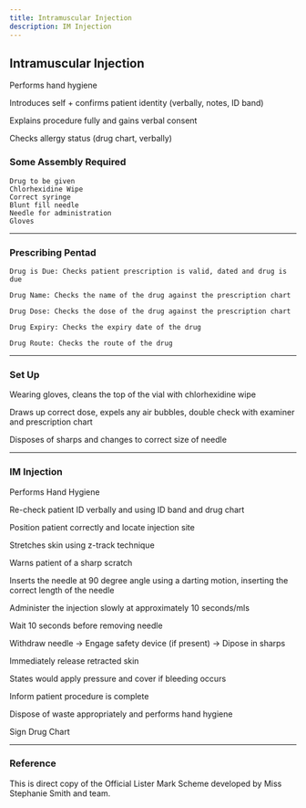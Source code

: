 ```yaml
---
title: Intramuscular Injection
description: IM Injection
---
```


## Intramuscular Injection

Performs hand hygiene

Introduces self + confirms patient identity (verbally, notes, ID band)

Explains procedure fully and gains verbal consent

Checks allergy status (drug chart, verbally)

### Some Assembly Required

```
Drug to be given
Chlorhexidine Wipe
Correct syringe
Blunt fill needle
Needle for administration
Gloves
```

---

### Prescribing Pentad

```
Drug is Due: Checks patient prescription is valid, dated and drug is due

Drug Name: Checks the name of the drug against the prescription chart

Drug Dose: Checks the dose of the drug against the prescription chart

Drug Expiry: Checks the expiry date of the drug

Drug Route: Checks the route of the drug
```

---

### Set Up

Wearing gloves, cleans the top of the vial with chlorhexidine wipe

Draws up correct dose, expels any air bubbles, double check with examiner and prescription chart

Disposes of sharps and changes to correct size of needle

---

### IM Injection

Performs Hand Hygiene

Re-check patient ID verbally and using ID band and drug chart

Position patient correctly and locate injection site

Stretches skin using z-track technique

Warns patient of a sharp scratch

Inserts the needle at 90 degree angle using a darting motion, inserting the correct length of the needle

Administer the injection slowly at approximately 10 seconds/mls

Wait 10 seconds before removing needle

Withdraw needle -> Engage safety device (if present) -> Dipose in sharps

Immediately release retracted skin

States would apply pressure and cover if bleeding occurs

Inform patient procedure is complete

Dispose of waste appropriately and performs hand hygiene

Sign Drug Chart

---

### Reference

This is direct copy of the Official Lister Mark Scheme developed by Miss Stephanie Smith and team. 
